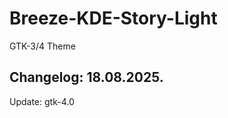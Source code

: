 # Breeze-KDE-Story-Light
GTK-3/4 Theme

Changelog: 18.08.2025.
-----------------------

Update: gtk-4.0
